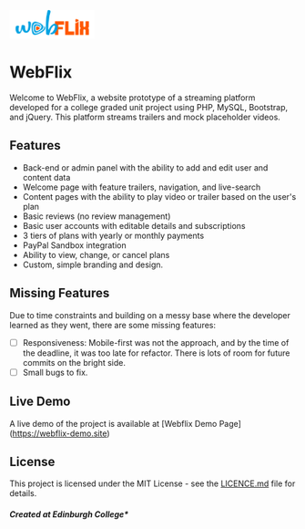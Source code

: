 ![WebFlix Logo](/resources/wf_paypal.png)


# WebFlix


Welcome to WebFlix, a website prototype of a streaming platform developed for a college graded unit project using PHP, MySQL, Bootstrap, and jQuery. This platform streams trailers and mock placeholder videos.

## Features

- Back-end or admin panel with the ability to add and edit user and content data
- Welcome page with feature trailers, navigation, and live-search
- Content pages with the ability to play video or trailer based on the user's plan
- Basic reviews (no review management)
- Basic user accounts with editable details and subscriptions
- 3 tiers of plans with yearly or monthly payments
- PayPal Sandbox integration
- Ability to view, change, or cancel plans
- Custom, simple branding and design.

## Missing Features

Due to time constraints and building on a messy base where the developer learned as they went, there are some missing features:

- [ ] Responsiveness: Mobile-first was not the approach, and by the time of the deadline, it was too late for refactor. There is lots of room for future commits on the bright side.
- [ ] Small bugs to fix.

## Live Demo

A live demo of the project is available at [Webflix Demo Page] (https://webflix-demo.site)

## License

This project is licensed under the MIT License - see the [LICENCE.md](/LICENCE.md) file for details.

##### Created at Edinburgh College*
